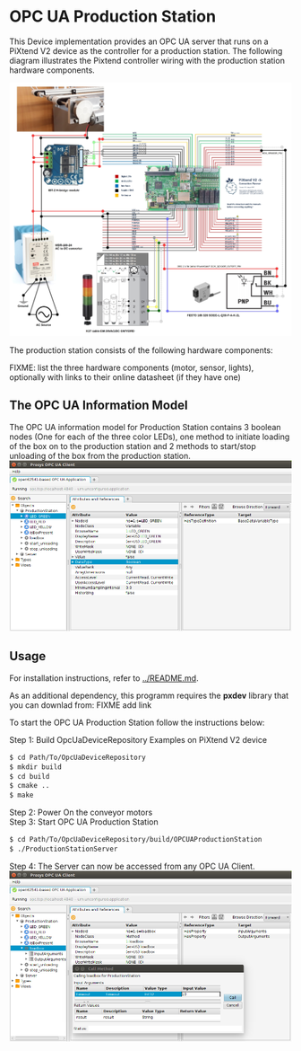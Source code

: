 # OPC UA Production Station

This Device implementation provides an OPC UA server that runs on a PiXtend V2 device as the controller for a production station. The following diagram illustrates the Pixtend controller wiring with the production station hardware components.

![Alt text](OPCUAProductionStation.jpg?raw=true "OPC UA Production Station Setup")

The production station consists of the following hardware components:

FIXME: list the three hardware components (motor, sensor, lights), optionally with links to their online datasheet (if they have one)

## The OPC UA Information Model

The OPC UA information model for Production Station contains 3 boolean nodes (One for each of the three color LEDs), one method to initiate loading of the box on to the production station and 2 methods to start/stop unloading of the box from the production station.
![Alt text](ProductionStation.png?raw=true "Production Station Server Information Model")
## Usage

For installation instructions, refer to [../README.md](../README.md).

As an additional dependency, this programm requires the **pxdev** library that you can downlad from: FIXME add link

To start the OPC UA Production Station follow the instructions below:

Step 1: Build OpcUaDeviceRepository Examples on PiXtend V2 device<br />
```sh
$ cd Path/To/OpcUaDeviceRepository
$ mkdir build
$ cd build
$ cmake ..
$ make
```

Step 2: Power On the conveyor motors<br />
Step 3: Start OPC UA Production Station<br />
```sh
$ cd Path/To/OpcUaDeviceRepository/build/OPCUAProductionStation
$ ./ProductionStationServer
```

Step 4: The Server can now be accessed from any OPC UA Client.
![Alt text](ProductionStationSW.png?raw=true "Production Station Server Method Call Usage")
